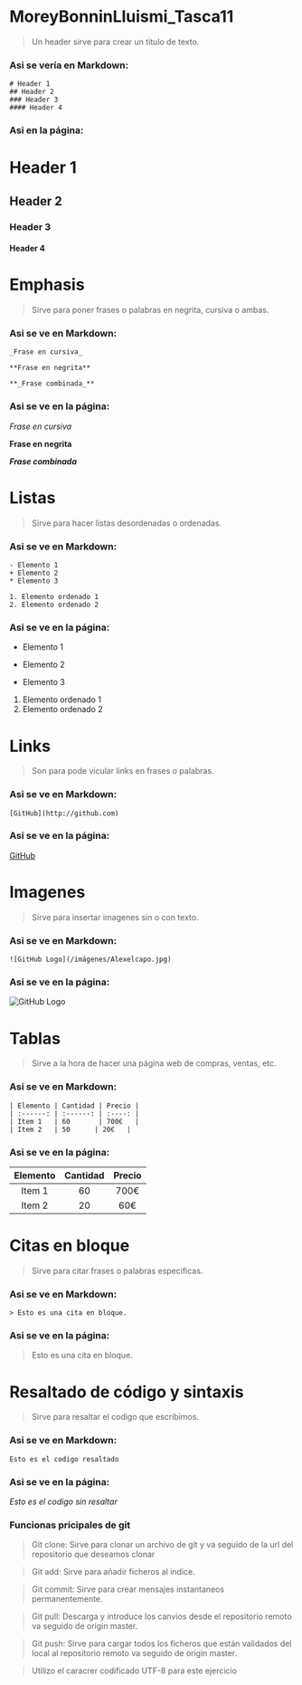 # MoreyBonninLluismi_Tasca11

> Un header sirve para crear un titulo de texto.

### Asi se vería en Markdown:
```
# Header 1
## Header 2
### Header 3
#### Header 4
```
### Asi en la página:

# Header 1
## Header 2
### Header 3
#### Header 4

# Emphasis 

> Sirve para poner frases o palabras en negrita, cursiva o ambas.

### Asi se ve en Markdown:

```
_Frase en cursiva_ 

**Frase en negrita**

**_Frase combinada_**
```

### Asi se ve en la página:

_Frase en cursiva_

**Frase en negrita**

**_Frase combinada_**

# Listas

> Sirve para hacer listas desordenadas o ordenadas.

### Asi se ve en Markdown:

```
- Elemento 1
+ Elemento 2
* Elemento 3

1. Elemento ordenado 1
2. Elemento ordenado 2
```

### Asi se ve en la página:

- Elemento 1
+ Elemento 2
* Elemento 3

1. Elemento ordenado 1
2. Elemento ordenado 2

# Links

> Son para pode vicular links en frases o palabras.

### Asi se ve en Markdown:

```
[GitHub](http://github.com)
```

### Asi se ve en la página:

[GitHub](http://github.com)

# Imagenes

> Sirve para insertar imagenes sin o con texto.

### Asi se ve en Markdown:

```
![GitHub Logo](/imágenes/Alexelcapo.jpg)
```

### Asi se ve en la página:

![GitHub Logo](/imágenes/Alexelcapo.jpg)

# Tablas

> Sirve a la hora de hacer una página web de compras, ventas, etc.

### Asi se ve en Markdown:

```
| Elemento | Cantidad | Precio |
| :------: | :------: | :----: |
| Item 1   | 60       | 700€   |
| Item 2   | 50      | 20€   |
```

### Asi se ve en la página:

| Elemento | Cantidad | Precio |
| :------: | :------: | :----: |
| Item 1   | 60       | 700€   |
| Item 2   | 20      | 60€   |

# Citas en bloque

> Sirve para citar frases o palabras especificas.

### Asi se ve en Markdown:

```
> Esto es una cita en bloque.
```

### Asi se ve en la página:

> Esto es una cita en bloque.

# Resaltado de código y sintaxis

> Sirve para resaltar el codigo que escribimos.

### Asi se ve en Markdown:

```
Esto es el codigo resaltado
```

### Asi se ve en la página:

*Esto es el codigo sin resaltar*

### Funcionas pricipales de git

> Git clone: Sirve para clonar un archivo de git y va seguido de la url del repositorio que deseamos clonar

> Git add: Sirve para añadir ficheros al indice.

>Git commit: Sirve para crear mensajes instantaneos permanentemente.

>Git pull: Descarga y introduce los canvios desde el repositorio remoto va seguido de origin master.

>Git push: Sirve para cargar todos los ficheros que están validados del local al repositorio remoto va seguido de origin master.

>Utilizo el caracrer codificado UTF-8 para este ejercicio